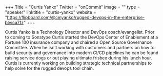 +++
Title = "Curtis Yanko"
Twitter = "onCommit"
image = ""
type = "speaker"
linktitle = "curtis-yanko"
website = "https://flipboard.com/@cmyanko/rugged-devops-in-the-enterprise-blvica71z"
+++

Curtis Yanko is a Technology Director and DevOps coach/evangelist. Prior to coming to Sonatype Curtis started the DevOps Center of Enablement at a Fortune 100 insurance company and chaired a Open Source Governance Committee. When he isn’t working with customers and partners on how to build security and governance into modern CI/CD pipelines he can be found raising service dogs or out playing ultimate frisbee during his lunch hour. Curtis is currently working on building strategic technical partnerships to help solve for the rugged devops tool chain.
